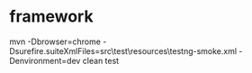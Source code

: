 # framework

mvn -Dbrowser=chrome -Dsurefire.suiteXmlFiles=src\test\resources\testng-smoke.xml -Denvironment=dev clean test
